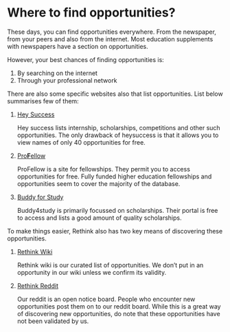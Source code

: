 # Where to find opportunities?

These days, you can find opportunities everywhere. From the newspaper, from your peers and also from the internet. Most education supplements with newspapers have a section on opportunities.

However, your best chances of finding opportunities is:

1. By searching on the internet
2. Through your professional network

There are also some specific websites also that list opportunities. List below summarises few of them:

1. [Hey Success](https://www.heysuccess.com/)

   Hey success lists internship, scholarships, competitions and other such opportunities. The only drawback of heysuccess is that it allows you to view names of only 40 opportunities for free.

2. [Pro**F**ellow](https://www.profellow.com/sign-up/)

   ProFellow is a site for fellowships. They permit you to access opportunities for free. Fully funded higher education fellowships and opportunities seem to cover the majority of the database.

3. [Buddy for Study](http://www.buddy4study.com/)

   Buddy4study is primarily focussed on scholarships. Their portal is free to access and lists a good amount of quality scholarships.

To make things easier, Rethink also has two key means of discovering these opportunities.  


1. [Rethink Wiki](https://wiki.rethinkfoundation.in/Opportunities)

   Rethink wiki is our curated list of opportunities. We don’t put in an opportunity in our wiki unless we confirm its validity.

2. [Rethink Reddit](https://www.reddit.com/r/RethinkCollect)

   Our reddit is an open notice board. People who encounter new opportunities post them on to our reddit board. While this is a great way of discovering new opportunities, do note that these opportunities have not been validated by us.  

